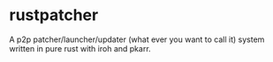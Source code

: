 # rustpatcher
A p2p patcher/launcher/updater (what ever you want to call it) system written in pure rust with iroh and pkarr.
